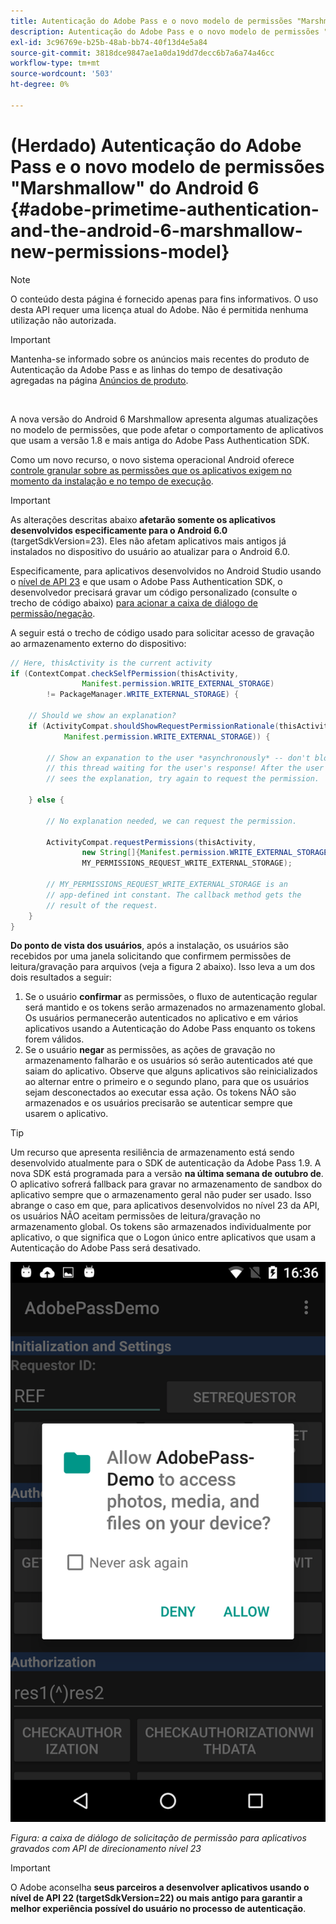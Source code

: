 ```yaml
---
title: Autenticação do Adobe Pass e o novo modelo de permissões "Marshmallow" do Android 6
description: Autenticação do Adobe Pass e o novo modelo de permissões "Marshmallow" do Android 6
exl-id: 3c96769e-b25b-48ab-bb74-40f13d4e5a84
source-git-commit: 3818dce9847ae1a0da19dd7decc6b7a6a74a46cc
workflow-type: tm+mt
source-wordcount: '503'
ht-degree: 0%

---
```


# (Herdado) Autenticação do Adobe Pass e o novo modelo de permissões &quot;Marshmallow&quot; do Android 6 {#adobe-primetime-authentication-and-the-android-6-marshmallow-new-permissions-model}

>[!NOTE]
>
>O conteúdo desta página é fornecido apenas para fins informativos. O uso desta API requer uma licença atual do Adobe. Não é permitida nenhuma utilização não autorizada.

>[!IMPORTANT]
>
> Mantenha-se informado sobre os anúncios mais recentes do produto de Autenticação da Adobe Pass e as linhas do tempo de desativação agregadas na página [Anúncios de produto](/help/authentication/product-announcements.md).

</br>

A nova versão do Android 6 Marshmallow apresenta algumas atualizações no modelo de permissões, que pode afetar o comportamento de aplicativos que usam a versão 1.8 e mais antiga do Adobe Pass Authentication SDK.

Como um novo recurso, o novo sistema operacional Android oferece [controle granular sobre as permissões que os aplicativos exigem no momento da instalação e no tempo de execução](https://developer.android.com/about/versions/marshmallow/android-6.0-changes.html).

>[!IMPORTANT]
>
>As alterações descritas abaixo **afetarão somente os aplicativos desenvolvidos especificamente para o Android 6.0** (targetSdkVersion=23). Eles não afetam aplicativos mais antigos já instalados no dispositivo do usuário ao atualizar para o Android 6.0.


Especificamente, para aplicativos desenvolvidos no Android Studio usando o [nível de API 23](http://developer.android.com/sdk/api_diff/23/changes.html) e que usam o Adobe Pass Authentication SDK, o desenvolvedor precisará gravar um código personalizado (consulte o trecho de código abaixo) [para acionar a caixa de diálogo de permissão/negação](https://developer.android.com/training/permissions/requesting.html).

A seguir está o trecho de código usado para solicitar acesso de gravação ao armazenamento externo do dispositivo:

```java
// Here, thisActivity is the current activity
if (ContextCompat.checkSelfPermission(thisActivity,
                Manifest.permission.WRITE_EXTERNAL_STORAGE)
        != PackageManager.WRITE_EXTERNAL_STORAGE) {

    // Should we show an explanation?
    if (ActivityCompat.shouldShowRequestPermissionRationale(thisActivity,
            Manifest.permission.WRITE_EXTERNAL_STORAGE)) {

        // Show an expanation to the user *asynchronously* -- don't block
        // this thread waiting for the user's response! After the user
        // sees the explanation, try again to request the permission.

    } else {

        // No explanation needed, we can request the permission.

        ActivityCompat.requestPermissions(thisActivity,
                new String[]{Manifest.permission.WRITE_EXTERNAL_STORAGE},
                MY_PERMISSIONS_REQUEST_WRITE_EXTERNAL_STORAGE);

        // MY_PERMISSIONS_REQUEST_WRITE_EXTERNAL_STORAGE is an
        // app-defined int constant. The callback method gets the
        // result of the request.
    }
}
```




**Do ponto de vista dos usuários**, após a instalação, os usuários são recebidos por uma janela solicitando que confirmem permissões de leitura/gravação para arquivos (veja a figura 2 abaixo). Isso leva a um dos dois resultados a seguir:

1. Se o usuário **confirmar** as permissões, o fluxo de autenticação regular será mantido e os tokens serão armazenados no armazenamento global. Os usuários permanecerão autenticados no aplicativo e em vários aplicativos usando a Autenticação do Adobe Pass enquanto os tokens forem válidos.
1. Se o usuário **negar** as permissões, as ações de gravação no armazenamento falharão e os usuários só serão autenticados até que saiam do aplicativo. Observe que alguns aplicativos são reinicializados ao alternar entre o primeiro e o segundo plano, para que os usuários sejam desconectados ao executar essa ação. Os tokens NÃO são armazenados e os usuários precisarão se autenticar sempre que usarem o aplicativo.


>[!TIP]
>
>Um recurso que apresenta resiliência de armazenamento está sendo desenvolvido atualmente para o SDK de autenticação da Adobe Pass 1.9. A nova SDK está programada para a versão **na última semana de outubro de**. O aplicativo sofrerá fallback para gravar no armazenamento de sandbox do aplicativo sempre que o armazenamento geral não puder ser usado. Isso abrange o caso em que, para aplicativos desenvolvidos no nível 23 da API, os usuários NÃO aceitam permissões de leitura/gravação no armazenamento global. Os tokens são armazenados individualmente por aplicativo, o que significa que o Logon único entre aplicativos que usam a Autenticação do Adobe Pass será desativado.


![](../../../assets/android-permissions-request.png)

*Figura: a caixa de diálogo de solicitação de permissão para aplicativos gravados com API de direcionamento nível 23*

>[!IMPORTANT]
>
> O Adobe aconselha **seus parceiros a desenvolver aplicativos usando o nível de API 22 (targetSdkVersion=22) ou mais antigo para garantir a melhor experiência possível do usuário no processo de autenticação**.
